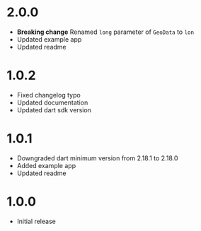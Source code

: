 # 2.0.0

- **Breaking change** Renamed `long` parameter of `GeoData` to `lon`
- Updated example app
- Updated readme

# 1.0.2

- Fixed changelog typo
- Updated documentation
- Updated dart sdk version

# 1.0.1

- Downgraded dart minimum version from 2.18.1 to 2.18.0
- Added example app
- Updated readme

# 1.0.0

- Initial release
